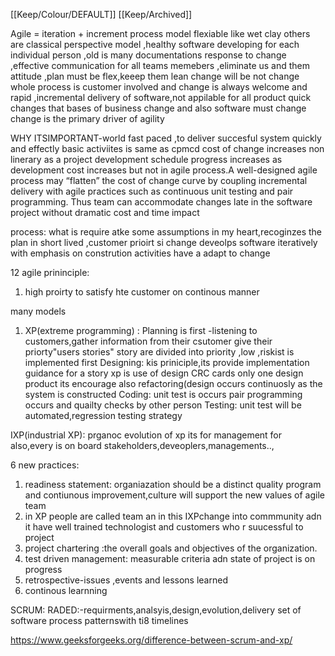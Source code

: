 [[Keep/Colour/DEFAULT]] [[Keep/Archived]] 

Agile =  iteration + increment process model
flexiable like wet clay
others are classical perspective model ,healthy software developing for each individual person ,old  is many documentations
response to change ,effective communication for all teams memebers ,eliminate us and them attitude ,plan must be flex,keeep them lean change will be not change 
whole process is customer involved and change is always welcome and 
rapid ,incremental delivery of software,not appilable for all product quick changes that  bases of business change and also software must change
 change is the primary driver of agility

WHY ITSIMPORTANT-world fast paced ,to deliver succesful system quickly and effectly
basic activiites is same as cpmcd
cost of change increases non linerary as a project 
development schedule progress increases as development cost increases but not in agile process.A well-designed agile process may “flatten” the cost of change curve by coupling incremental delivery with agile practices such as continuous unit testing and pair programming. Thus team can accommodate changes late in the software project without dramatic cost and time impact


process:
what is require atke some assumptions in my heart,recoginzes the plan in short lived ,customer prioirt si change
deveolps software iteratively with emphasis on constrution activities
have a adapt to change


12 agile prininciple:
1. high proirty to satisfy hte customer  on continous manner





many models 
1. XP(extreme programming) :
Planning is first -listening to customers,gather information from their csutomer give their priorty"users stories"
story are divided into priority ,low ,riskist is implemented first
 Designing:
kis priniciple,its provide implementation guidance for a story
xp is use of design CRC cards only one design product
its encourage also refactoring(design occurs continuosly as the system is constructed
Coding: unit test is occurs pair programming occurs and quailty checks by other person
Testing: unit test will be automated,regression testing strategy

IXP(industrial XP): prganoc evolution of xp
its for management for also,every is on board stakeholders,deveoplers,managements..,

6 new practices:
1. readiness statement: organiazation should be a distinct quality program and contiunous improvement,culture will support the new values of agile team
2. in XP people are called team an in this IXPchange into commmunity adn it have well trained technologist and customers who r suucessful to project
3. project chartering :the overall goals and objectives of the organization.
4. test driven management: measurable criteria adn state of project is on progress
5. retrospective-issues ,events and lessons learned 
6. continous learnning


SCRUM:
RADED:-requirments,analsyis,design,evolution,delivery
set of   software process patternswith ti8 timelines


https://www.geeksforgeeks.org/difference-between-scrum-and-xp/







